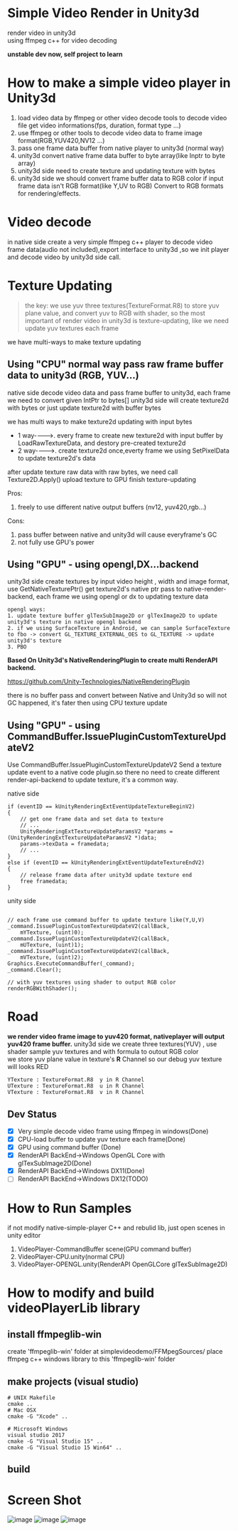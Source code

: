 # Simple Video Render in Unity3d
render video in unity3d  
using ffmpeg c++ for video decoding

**unstable dev now, self project to learn**

# How to make a simple video player in Unity3d

1. load video data by ffmpeg or other video decode tools to decode video file get video informations(fps, duration, format type ...)
2. use ffmpeg or other tools to decode video data to frame image format(RGB,YUV420,NV12 ...)
4. pass one frame data buffer from native player to unity3d (normal way)
5. unity3d convert native frame data buffer to byte array(like Inptr to byte array)
5. unity3d side need to create texture and updating texture with bytes
6. unity3d side we should convert frame buffer data to RGB color if input frame data isn't RGB format(like Y,UV to RGB) Convert to RGB formats for rendering/effects.

# Video decode

in native side create a very simple ffmpeg c++ player to decode video frame data(audio not included),export interface to unity3d ,so we init player and decode video by unity3d side call.

# Texture Updating

> the key: we use yuv three textures(TextureFormat.R8) to store yuv plane value, and convert yuv to RGB with shader, so the most important of render video in unity3d is texture-updating, like we need update yuv textures each frame


we have multi-ways to make texture updating

## Using "CPU" normal way pass raw frame buffer data to unity3d (RGB, YUV...)
native side decode video data and pass frame buffer to unity3d, each frame we need to convert given IntPtr to bytes[] 
unity3d side will create texture2d with bytes or just update texture2d with buffer bytes

we has multi ways to make texture2d updating with input bytes

- 1 way---->. every frame to create new texture2d with input buffer by LoadRawTextureData, and destory pre-created texture2d
- 2 way---->. create texture2d once,everty frame we using SetPixelData to update texture2d's data

after update texture raw data with raw bytes, we need call Texture2D.Apply() upload texture to GPU finish texture-updating

Pros: 
1. freely to use different native output buffers (nv12, yuv420,rgb...)

Cons:  
1. pass buffer between native and unity3d will cause everyframe's GC  
2. not fully use GPU's power



## Using "GPU" - using opengl,DX...backend
unity3d side create textures by input video height , width and image format, use GetNativeTexturePtr() get texture2d's native ptr pass to native-render-backend, each frame we using opengl or dx to updating texture data

```
opengl ways:
1. update texture buffer glTexSubImage2D or glTexImage2D to update unity3d's texture in native opengl backend
2. if we using SurfaceTexture in Android, we can sample SurfaceTexture to fbo -> convert GL_TEXTURE_EXTERNAL_OES to GL_TEXTURE -> update unity3d's texture
3. PBO
```

**Based On Unity3d's NativeRenderingPlugin to create multi RenderAPI backend.**  

https://github.com/Unity-Technologies/NativeRenderingPlugin


there is no buffer pass and convert between Native and Unity3d so will not GC happened, it's fater then using CPU texture update


## Using "GPU" - using CommandBuffer.IssuePluginCustomTextureUpdateV2

Use CommandBuffer.IssuePluginCustomTextureUpdateV2 Send a texture update event to a native code plugin.so there no need to create different render-api-backend to update texture, it's a common way.

native side
```
if (eventID == kUnityRenderingExtEventUpdateTextureBeginV2)
{
	// get one frame data and set data to texture
	// ...
	UnityRenderingExtTextureUpdateParamsV2 *params = (UnityRenderingExtTextureUpdateParamsV2 *)data;
	params->texData = framedata;
	// ...
}
else if (eventID == kUnityRenderingExtEventUpdateTextureEndV2)
{
	// release frame data after unity3d update texture end
	free framedata;
}
```

unity side
```

// each frame use command buffer to update texture like(Y,U,V)
_command.IssuePluginCustomTextureUpdateV2(callBack,
    mYTexture, (uint)0);
_command.IssuePluginCustomTextureUpdateV2(callBack,
    mUTexture, (uint)1);
_command.IssuePluginCustomTextureUpdateV2(callBack,
    mVTexture, (uint)2);
Graphics.ExecuteCommandBuffer(_command);
_command.Clear();

// with yuv textures using shader to output RGB color
renderRGBWithShader();

```

# Road

**we render video frame image to yuv420 format, nativeplayer will output yuv420 frame buffer.**
unity3d side we create three textures(YUV) , use shader sample yuv textures and with formula to outout RGB color  
we store yuv plane value in texture's **R** Channel so our debug yuv texture will looks RED  

```
YTexture : TextureFormat.R8  y in R Channel
UTexture : TextureFormat.R8  u in R Channel
VTexture : TextureFormat.R8  v in R Channel
```

## Dev Status
- [x] Very simple decode video frame using ffmpeg in windows(Done)
- [x] CPU-load buffer to update yuv texture each frame(Done)
- [x] GPU using command buffer (Done)
- [x] RenderAPI BackEnd->Windows OpenGL Core with glTexSubImage2D(Done)
- [x] RenderAPI BackEnd->Windows DX11(Done)
- [ ] RenderAPI BackEnd->Windows DX12(TODO)

# How to Run Samples
if not modify native-simple-player C++ and rebulid lib, just open scenes in unity editor

1. VideoPlayer-CommandBuffer scene(GPU command buffer)
2. VideoPlayer-CPU.unity(normal CPU)
3. VideoPlayer-OPENGL.unity(RenderAPI OpenGLCore glTexSubImage2D)


# How to modify and build videoPlayerLib library

## install ffmpeglib-win

create 'ffmpeglib-win' folder at simplevideodemo/FFMpegSources/ place ffmpeg c++ windows library to this 'ffmpeglib-win' folder


## make projects (visual studio)

```
# UNIX Makefile
cmake ..
# Mac OSX
cmake -G "Xcode" ..

# Microsoft Windows
visual studio 2017
cmake -G "Visual Studio 15" ..
cmake -G "Visual Studio 15 Win64" ..
```

## build


# Screen Shot
![image](https://user-images.githubusercontent.com/14041295/142991396-cf7ddb0f-3de4-4e08-833e-3ecb8f53e276.png)
![image](https://user-images.githubusercontent.com/14041295/142991586-12de23db-474a-47ee-8654-98516dc40c34.png)
![image](https://user-images.githubusercontent.com/14041295/142991860-fec8f3e6-27f2-46ea-84a1-bfcdbab2b709.png)



